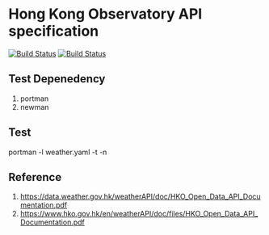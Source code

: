 # Hong Kong Observatory API specification

[![Build Status](https://dev.azure.com/openapihk/Hong%20Kong%20Observatory/_apis/build/status%2Fopenapihk.hong_kong_observatory?branchName=main&label=API%20is%20live&stageName=Test%20the%20API%20server%20is%20live)](https://dev.azure.com/openapihk/Hong%20Kong%20Observatory/_build/latest?definitionId=1&branchName=main)
[![Build Status](https://dev.azure.com/openapihk/Hong%20Kong%20Observatory/_apis/build/status%2Fopenapihk.hong_kong_observatory?branchName=main&label=Schema%20is%20valid&stageName=Validate%20schema%20from%20API%20server)](https://dev.azure.com/openapihk/Hong%20Kong%20Observatory/_build/latest?definitionId=1&branchName=main)

## Test Depenedency
1. portman
2. newman

## Test
portman -l weather.yaml -t -n

## Reference
1. https://data.weather.gov.hk/weatherAPI/doc/HKO_Open_Data_API_Documentation.pdf
2. https://www.hko.gov.hk/en/weatherAPI/doc/files/HKO_Open_Data_API_Documentation.pdf
